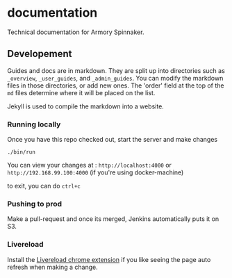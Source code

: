 # documentation

Technical documentation for Armory Spinnaker.

## Developement

Guides and docs are in markdown. They are split up into directories such as `_overview`, `_user_guides`, and `_admin_guides`. You can modify the markdown files in those directories, or add new ones. The 'order' field at the top of the `md` files determine where it will be placed on the list. 

Jekyll is used to compile the markdown into a website.


### Running locally
Once you have this repo checked out, start the server and make changes

```
./bin/run
```

You can view your changes at : `http://localhost:4000` or `http://192.168.99.100:4000` (if you're using docker-machine)

to exit, you can do `ctrl+c`

### Pushing to prod
Make a pull-request and once its merged, Jenkins automatically puts it on S3.


### Livereload
Install the [Livereload chrome extension](https://chrome.google.com/webstore/detail/livereload/jnihajbhpnppcggbcgedagnkighmdlei?hl=en) if you like seeing the page auto refresh when making a change.
